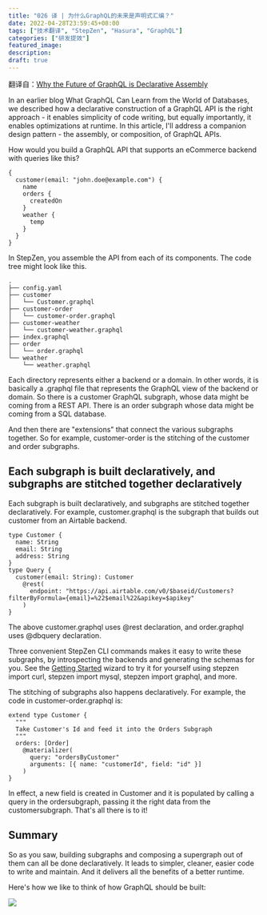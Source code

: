 ```yaml
---
title: "026 译 | 为什么GraphQL的未来是声明式汇编？"
date: 2022-04-28T23:59:45+08:00
tags: ["技术翻译", "StepZen", "Hasura", "GraphQL"]
categories: ["研发提效"]
featured_image:
description:
draft: true
---
```


翻译自：[Why the Future of GraphQL is Declarative Assembly](https://stepzen.com/blog/future-of-graphql-is-declarative)

In an earlier blog What GraphQL Can Learn from the World of Databases, we described how a declarative construction of a GraphQL API is the right approach - it enables simplicity of code writing, but equally importantly, it enables optimizations at runtime. In this article, I'll address a companion design pattern - the assembly, or composition, of GraphQL APIs.

How would you build a GraphQL API that supports an eCommerce backend with queries like this?

```gql
{
  customer(email: "john.doe@example.com") {
    name
    orders {
      createdOn
    }
    weather {
      temp
    }
  }
}
```

In StepZen, you assemble the API from each of its components. The code tree might look like this.

```
.
├── config.yaml
├── customer
│   └── Customer.graphql
├── customer-order
│   └── customer-order.graphql
├── customer-weather
│   └── customer-weather.graphql
├── index.graphql
├── order
│   └── order.graphql
└── weather
    └── weather.graphql

```

Each directory represents either a backend or a domain. In other words, it is basically a .graphql file that represents the GraphQL view of the backend or domain. So there is a customer GraphQL subgraph, whose data might be coming from a REST API. There is an order subgraph whose data might be coming from a SQL database.

And then there are "extensions" that connect the various subgraphs together. So for example, customer-order is the stitching of the customer and order subgraphs.

## Each subgraph is built declaratively, and subgraphs are stitched together declaratively

Each subgraph is built declaratively, and subgraphs are stitched together declaratively. For example, customer.graphql is the subgraph that builds out customer from an Airtable backend.

```gql
type Customer {
  name: String
  email: String
  address: String
}
type Query {
  customer(email: String): Customer
    @rest(
      endpoint: "https://api.airtable.com/v0/$baseid/Customers?filterByFormula={email}=%22$email%22&apikey=$apikey"
    )
}
```

The above customer.graphql uses @rest declaration, and order.graphql uses @dbquery declaration.

Three convenient StepZen CLI commands makes it easy to write these subgraphs, by introspecting the backends and generating the schemas for you. See the [Getting Started](https://stepzen.com/getting-started) wizard to try it for yourself using stepzen import curl, stepzen import mysql, stepzen import graphql, and more.

The stitching of subgraphs also happens declaratively. For example, the code in customer-order.graphql is:

```gql
extend type Customer {
  """
  Take Customer's Id and feed it into the Orders Subgraph
  """
  orders: [Order]
    @materializer(
      query: "ordersByCustomer"
      arguments: [{ name: "customerId", field: "id" }]
    )
}
```

In effect, a new field is created in Customer and it is populated by calling a query in the ordersubgraph, passing it the right data from the customersubgraph. That's all there is to it!

## Summary

So as you saw, building subgraphs and composing a supergraph out of them can all be done declaratively. It leads to simpler, cleaner, easier code to write and maintain. And it delivers all the benefits of a better runtime.

Here's how we like to think of how GraphQL should be built:

![](https://stepzen.com/images/blog/supergraph-subgraph-assembly.png)
